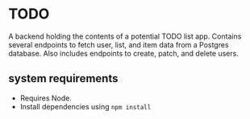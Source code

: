 # TODO
A backend holding the contents of a potential TODO list app. Contains several endpoints to fetch user, list, and item data from a Postgres database. Also includes endpoints to create, patch, and delete users.

## system requirements
- Requires Node.
- Install dependencies using ``npm install``
